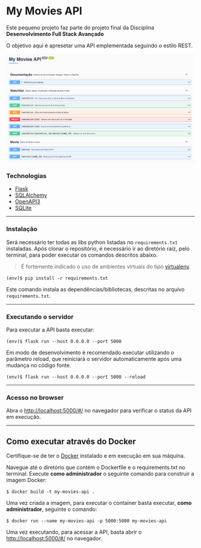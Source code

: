 # My Movies API

Este pequeno projeto faz parte do projeto final da Disciplina **Desenvolvimento Full Stack Avançado**

O objetivo aqui é apresetar uma API emplementada seguindo o estilo REST.

<p align="center">
  <img src="./static/screenshot.png" alt="My Project GIF">
</p>

### Technologias

- [Flask](https://flask.palletsprojects.com/en/2.3.x/)
- [SQLAlchemy](https://www.sqlalchemy.org/)
- [OpenAPI3](https://swagger.io/specification/)
- [SQLite](https://www.sqlite.org/index.html)

---

### Instalação

Será necessário ter todas as libs python listadas no `requirements.txt` instaladas.
Após clonar o repositório, é necessário ir ao diretório raiz, pelo terminal, para poder executar os comandos descritos abaixo.

> É fortemente indicado o uso de ambientes virtuais do tipo [virtualenv](https://virtualenv.pypa.io/en/latest/installation.html).

```
(env)$ pip install -r requirements.txt
```

Este comando instala as dependências/bibliotecas, descritas no arquivo `requirements.txt`.

---

### Executando o servidor

Para executar a API basta executar:

```
(env)$ flask run --host 0.0.0.0 --port 5000
```

Em modo de desenvolvimento é recomendado executar utilizando o parâmetro reload, que reiniciará o servidor
automaticamente após uma mudança no código fonte.

```
(env)$ flask run --host 0.0.0.0 --port 5000 --reload
```

---

### Acesso no browser

Abra o [http://localhost:5000/#/](http://localhost:5000/#/) no navegador para verificar o status da API em execução.

---

## Como executar através do Docker

Certifique-se de ter o [Docker](https://docs.docker.com/engine/install/) instalado e em execução em sua máquina.

Navegue até o diretório que contém o Dockerfile e o requirements.txt no terminal.
Execute **como administrador** o seguinte comando para construir a imagem Docker:

```
$ docker build -t my-movies-api .
```

Uma vez criada a imagem, para executar o container basta executar, **como administrador**, seguinte o comando:

```
$ docker run --name my-movies-api -p 5000:5000 my-movies-api
```

Uma vez executando, para acessar a API, basta abrir o [http://localhost:5000/#/](http://localhost:5000/#/) no navegador.
